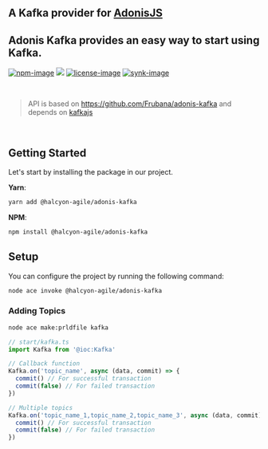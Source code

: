 <h2>A Kafka</a> provider for <a href="https://adonisjs.com/">AdonisJS</a>

</br>

<h2>
Adonis Kafka provides an easy way to start using Kafka.
</h2>

<div>

[![npm-image]][npm-url] ![][typescript-image] [![license-image]][license-url] [![synk-image]][synk-url]

</div>

</br>

> API is based on https://github.com/Frubana/adonis-kafka and depends on [kafkajs](https://kafka.js.org/)

</br>

## Getting Started

Let's start by installing the package in our project.

**Yarn**:

```sh
yarn add @halcyon-agile/adonis-kafka
```

**NPM**:

```sh
npm install @halcyon-agile/adonis-kafka
```

## Setup

You can configure the project by running the following command:

```sh
node ace invoke @halcyon-agile/adonis-kafka
```

### Adding Topics

```sh
node ace make:prldfile kafka
```

```ts
// start/kafka.ts
import Kafka from '@ioc:Kafka'

// Callback function
Kafka.on('topic_name', async (data, commit) => {
  commit() // For successful transaction
  commit(false) // For failed transaction
})

// Multiple topics
Kafka.on('topic_name_1,topic_name_2,topic_name_3', async (data, commit) => {
  commit() // For successful transaction
  commit(false) // For failed transaction
})
```

[typescript-image]: https://img.shields.io/badge/Typescript-294E80.svg?style=for-the-badge&logo=typescript
[typescript-url]: "typescript"
[npm-image]: https://img.shields.io/npm/v/@halcyon-agile/adonis-kafka.svg?style=for-the-badge&logo=npm
[npm-url]: https://npmjs.org/package/@halcyon-agile/adonis-kafka 'npm'
[license-image]: https://img.shields.io/npm/l/@halcyon-agile/adonis-kafka?color=blueviolet&style=for-the-badge
[license-url]: LICENSE.md 'license'
[synk-image]: https://img.shields.io/snyk/vulnerabilities/github/halcyon-agile/adonis-kafka?label=Synk%20Vulnerabilities&style=for-the-badge
[synk-url]: https://snyk.io/test/github/halcyon-agile/adonis-kafka?targetFile=package.json 'synk'
